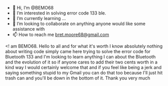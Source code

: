 - 👋 Hi, I’m @BEMO68
- 👀 I’m interested in solving error code 133 ble.
- 🌱 I’m currently learning ...
- 💞️ I’m looking to collaborate on anything anyone would like some assistance with
- 📫 How to reach me bret.moore68@gmail.com

<! am
BEMO68.    Hello to all and for what it's worth I know absolutely nothing about writing code simply came here trying to solve the error code for Bluetooth 133 and I'm looking to learn anything I can about the Bluetooth and the evolution of it so if anyone cares to add their two cents worth in a kind way I would certainly welcome that and if you feel like being a jerk and saying something stupid to my Gmail you can do that too because I'll just hit trash can and you'll be down in the bottom of it. Thank you very much
